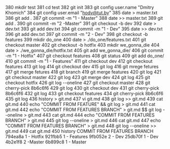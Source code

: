 380  mkdir test
  381  cd test
  382  git init
  383  git config user.name "Dmitry Khomich"
  384  git config user.email "hodv@tut.by"
  385  date > master.txt
  386  git add .
  387  git commit -m "1 - Master"
  388  date >> master.txt 
  389  git add .
  390  git commit -m "2 -Master"
  391  git checkout -b dev
  392  date > dev.txt
  393  git add dev.txt 
  394  git commit -m "1 - Dev"
  395  date >> dev.txt 
  396  git add dev.txt 
  397  git commit -m "2 - Dev"
  398  git checkout -b features
  399  mkdir do_one
  400  date > ./do_one/features.txt
  401  git checkout master
  402  git checkout -b hotfix
  403  mkdir we_gonna_die
  404  date > ./we_gonna_die/hotfix.txt
  405  git add we_gonna_die/
  406  git commit -m "1 - Hotfix"
  407  git checkout features
  408  git status
  409  git add do_one/
  410  git commit -m "1 - Features"
  411  git checkout dev
  412  git checkout features
  413  git log
  414  git checkout dev
  415  git log
  416  git mrege fetures
  417  git merge fetures
  418  git branch
  419  git merge features
  420  git log
  421  git checkout master
  422  git log
  423  git merge dev
  424  git log
  425  git checkout hotfix
  426  git log --oneline
  427  git checkout master
  428  git cherry-pick 8b6c6f6
  429  git log
  430  git checkout dev
  431  git cherry-pick 8b6c6f6
  432  git log
  433  git checkout features 
  434  git cherry-pick 8b6c6f6
  435  git log
  436  history > git.md
  437  vi git.md 
  438  git log >> git.md
  439  cat git.md 
  440  echo "COMMIT FROM FEATURE" && git log > git.md
  441  cat git.md 
  442  echo "COMMIT FROM FEATURES BRANCH" > git.md $$ git log --oneline > git.md 
  443  cat git.md 
  444  echo "COMMIT FROM FEATURES BRANCH" > git.md
  445  git log --oneline > git.md 
  446  cat git.md 
  447  echo "COMMIT FROM FEATURES BRANCH" > git.md
  448  git log --oneline >> git.md 
  449  cat git.md 
  450  history
COMMIT FROM FEATURES BRANCH
794ea8a 1 - Hotfix
921fbb5 1 - Features
9fb052e 2 - Dev
25db70f 1 - Dev
4b2e1f8 2 -Master
6b899c8 1 - Master
